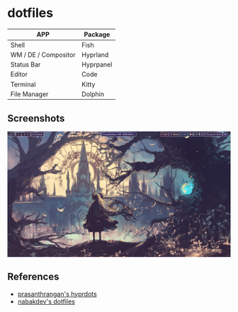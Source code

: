 # dotfiles

| APP | Package |
| --- | ------- |
| Shell | Fish |
| WM / DE / Compositor | Hyprland |
| Status Bar | Hyprpanel |
| Editor | Code |
| Terminal | Kitty |
| File Manager | Dolphin |

<!-- Take a look at Ranger e Neovim --->
<!--
## Usage
### Requirements
You can use either `yay` or `paru` to install the necessary packages.

Using `yay`:
```bash
yay -Syu hyprland-git wlogout
```

Using `paru`:
```bash
paru -Syu hyprland-git wlogout
```
-->

## Screenshots
![Desktop](./Screenshots/Desktop.png)

## References
- [prasanthrangan's hyprdots](https://github.com/prasanthrangan/hyprdots)
- [nabakdev's dotfiles](https://github.com/nabakdev/dotfiles)
